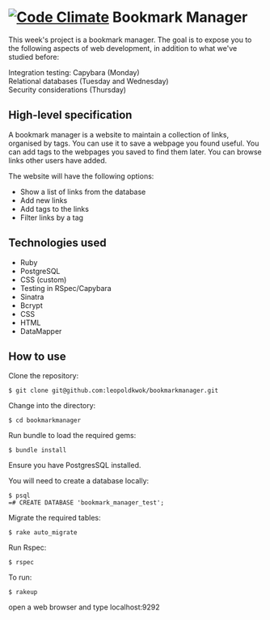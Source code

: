 [![Code Climate](https://codeclimate.com/github/leopoldkwok/bookmarkmanager/badges/gpa.svg)](https://codeclimate.com/github/leopoldkwok/bookmarkmanager)
Bookmark Manager
================

This week's project is a bookmark manager. The goal is to expose you to the following aspects of web development, in addition to what we've studied before:

Integration testing: Capybara (Monday)  
Relational databases (Tuesday and Wednesday)  
Security considerations (Thursday)  


High-level specification
-------------------------

A bookmark manager is a website to maintain a collection of links, organised by tags. You can use it to save a webpage you found useful. You can add tags to the webpages you saved to find them later. You can browse links other users have added.

The website will have the following options:

* Show a list of links from the database
* Add new links
* Add tags to the links
* Filter links by a tag

Technologies used
------------------

* Ruby
* PostgreSQL
* CSS (custom)
* Testing in RSpec/Capybara
* Sinatra
* Bcrypt
* CSS
* HTML
* DataMapper


How to use
-----------

Clone the repository:

```shell
$ git clone git@github.com:leopoldkwok/bookmarkmanager.git
```


Change into the directory:

```shell
$ cd bookmarkmanager
```

Run bundle to load the required gems:

```shell
$ bundle install
```

Ensure you have PostgresSQL installed.

You will need to create a database locally:

```shell
$ psql
=# CREATE DATABASE 'bookmark_manager_test';
```

Migrate the required tables:

```shell
$ rake auto_migrate
```

Run Rspec:
```shell
$ rspec
```

To run:
```shell
$ rakeup
```
open a web browser and type localhost:9292